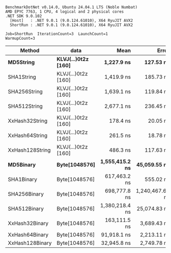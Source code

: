 ```

BenchmarkDotNet v0.14.0, Ubuntu 24.04.1 LTS (Noble Numbat)
AMD EPYC 7763, 1 CPU, 4 logical and 2 physical cores
.NET SDK 9.0.102
  [Host]   : .NET 9.0.1 (9.0.124.61010), X64 RyuJIT AVX2
  ShortRun : .NET 9.0.1 (9.0.124.61010), X64 RyuJIT AVX2

Job=ShortRun  IterationCount=3  LaunchCount=1  
WarmupCount=3  

```
| Method          | data                | Mean           | Error           | StdDev       | Min            | Max            | Gen0   | Allocated |
|---------------- |-------------------- |---------------:|----------------:|-------------:|---------------:|---------------:|-------:|----------:|
| **MD5String**       | **KLVJ(...)0t2z [160]** |     **1,227.9 ns** |       **127.53 ns** |      **6.99 ns** |     **1,223.5 ns** |     **1,236.0 ns** | **0.0668** |    **1128 B** |
| SHA1String      | KLVJ(...)0t2z [160] |     1,419.9 ns |       185.73 ns |     10.18 ns |     1,411.0 ns |     1,431.0 ns | 0.0839 |    1416 B |
| SHA256String    | KLVJ(...)0t2z [160] |     1,639.1 ns |       119.84 ns |      6.57 ns |     1,633.2 ns |     1,646.2 ns | 0.1106 |    1856 B |
| SHA512String    | KLVJ(...)0t2z [160] |     2,677.1 ns |       236.45 ns |     12.96 ns |     2,666.7 ns |     2,691.6 ns | 0.1907 |    3240 B |
| XxHash32String  | KLVJ(...)0t2z [160] |       178.4 ns |        20.05 ns |      1.10 ns |       177.2 ns |       179.3 ns | 0.0348 |     584 B |
| XxHash64String  | KLVJ(...)0t2z [160] |       261.5 ns |        18.78 ns |      1.03 ns |       260.3 ns |       262.2 ns | 0.0434 |     728 B |
| XxHash128String | KLVJ(...)0t2z [160] |       486.3 ns |       117.63 ns |      6.45 ns |       481.8 ns |       493.7 ns | 0.0668 |    1128 B |
| **MD5Binary**       | **Byte[1048576]**       | **1,555,415.2 ns** |    **45,059.55 ns** |  **2,469.87 ns** | **1,553,805.4 ns** | **1,558,258.9 ns** |      **-** |      **41 B** |
| SHA1Binary      | Byte[1048576]       |   617,463.2 ns |       555.02 ns |     30.42 ns |   617,428.3 ns |   617,483.7 ns |      - |      49 B |
| SHA256Binary    | Byte[1048576]       |   698,777.8 ns | 1,240,467.65 ns | 67,994.22 ns |   659,293.9 ns |   777,290.3 ns |      - |      57 B |
| SHA512Binary    | Byte[1048576]       | 1,380,218.4 ns |    25,074.83 ns |  1,374.44 ns | 1,379,142.1 ns | 1,381,766.6 ns |      - |      89 B |
| XxHash32Binary  | Byte[1048576]       |   163,111.5 ns |     3,689.43 ns |    202.23 ns |   162,980.6 ns |   163,344.4 ns |      - |      32 B |
| XxHash64Binary  | Byte[1048576]       |    91,918.1 ns |     2,213.11 ns |    121.31 ns |    91,801.5 ns |    92,043.6 ns |      - |      32 B |
| XxHash128Binary | Byte[1048576]       |    32,945.8 ns |     2,749.78 ns |    150.72 ns |    32,835.3 ns |    33,117.5 ns |      - |      40 B |
